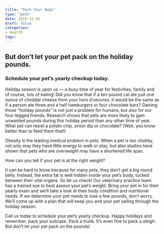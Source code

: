 ```yaml
---
title: "Pack Your Bags"
type: "post"
date: 2019-12-01
draft: false
categories:
- Health
tags:
---
```


## But don’t let your pet pack on the holiday pounds.

### Schedule your pet’s yearly checkup today.

Holiday season is upon us — a busy time of year for festivities, family and of course, lots of eating! Did you know that if a ten-pound cat ate just one ounce of cheddar cheese from your hors d’oeuvres, it would be the same as if a person ate three and a half hamburgers or four chocolate bars? Gaining those “holiday pounds” is not just a problem for humans, but also for our four-legged friends.
Research shows that pets are more likely to gain unwanted pounds during this holiday period than any other time of year. What pet can resist a potato chip, onion dip or chocolate? (Wait, you know better than to feed them that!)

Obesity is the leading medical problem in pets. When a pet is too chubby, not only may they have little energy to walk or play, but also studies have shown that pets who are overweight may have a shortened life span.

How can you tell if your pet is at the right weight?

It can be hard to know because for many pets, they don’t get a big round belly. Instead, the extra fat is well hidden inside your pet’s body, tucked between their vital organs. So let us check! Our veterinary practice team has a trained eye to best assess your pet’s weight. Bring your pet in for their yearly exam and we’ll take a look at their body condition and nutritional needs. If we determine your pet needs to lose a few pounds, don’t worry. We’ll come up with a plan that will keep you and your pet sailing through the holiday season.

Call us today to schedule your pet’s yearly checkup. Happy holidays and remember, pack your suitcase. Pack a trunk. It’s even fine to pack a sleigh. But don’t let your pet pack on the pounds!
